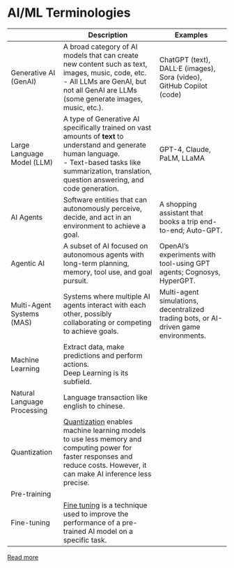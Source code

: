 # AI/ML Terminologies

|                             | Description                                                                                                                                                                                                                                      | Examples                                                                             |
|-----------------------------|--------------------------------------------------------------------------------------------------------------------------------------------------------------------------------------------------------------------------------------------------|--------------------------------------------------------------------------------------|
| Generative AI (GenAI)       | A broad category of AI models that can create new content such as text, images, music, code, etc.<br/>- All LLMs are GenAI, but not all GenAI are LLMs (some generate images, music, etc.).                                                      | ChatGPT (text), DALL·E (images), Sora (video), GitHub Copilot (code)                 |
| Large Language Model (LLM)  | A type of Generative AI specifically trained on vast amounts of **text** to understand and generate human language.<br/>- Text-based tasks like summarization, translation, question answering, and code generation.                             | GPT-4, Claude, PaLM, LLaMA                                                           |
| AI Agents                   | Software entities that can autonomously perceive, decide, and act in an environment to achieve a goal.                                                                                                                                           | A shopping assistant that books a trip end-to-end; Auto-GPT.                         |
| Agentic AI                  | A subset of AI focused on autonomous agents with long-term planning, memory, tool use, and goal pursuit.                                                                                                                                         | OpenAI’s experiments with tool-using GPT agents; Cognosys, HyperGPT.                 |
| Multi-Agent Systems (MAS)   | Systems where multiple AI agents interact with each other, possibly collaborating or competing to achieve goals.                                                                                                                                 | Multi-agent simulations, decentralized trading bots, or AI-driven game environments. |
| Machine Learning            | Extract data, make predictions and perform actions.<br/> Deep Learning is its subfield.                                                                                                                                                          |                                                                                      |
| Natural Language Processing | Language transaction like english to chinese.                                                                                                                                                                                                    |                                                                                      |
| Quantization                | [Quantization](https://www.cloudflare.com/en-gb/learning/ai/what-is-quantization/) enables machine learning models to use less memory and computing power for faster responses and reduce costs. However, it can make AI inference less precise. |                                                                                      |
| Pre-training                |                                                                                                                                                                                                                                                  |                                                                                      |
| Fine-tuning                 | [Fine tuning](https://medium.com/@garethcull/fine-tuning-ai-models-a-practical-guide-for-beginners-dc313b2e0f76) is a technique used to improve the performance of a pre-trained AI model on a specific task.                                    |                                                                                      |

[Read more](https://www.youtube.com/watch?v=2p5OHDxR2l8)
